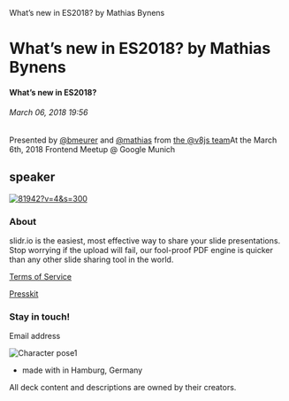 What’s new in ES2018? by Mathias Bynens

# What’s new in ES2018? by Mathias Bynens

####  What’s new in ES2018?

###### March 06, 2018 19:56

Presented by [@bmeurer](https://twitter.com/bmeurer) and [@mathias](https://twitter.com/mathias) from [the @v8js team](https://twitter.com/v8js)At the March 6th, 2018 Frontend Meetup @ Google Munich

## speaker

 [ ![81942?v=4&s=300](../_resources/85beab2636abed5b84726333fc1255c1.jpg)](https://slidr.io/mathiasbynens)

### About

slidr.io is the easiest, most effective way to share your slide presentations. Stop worrying if the upload will fail, our fool-proof PDF engine is quicker than any other slide sharing tool in the world.

[Terms of Service](https://slidr.io/pages/terms)

[Presskit](https://slidr.io/downloads/slidrio-presskit-v1.zip)

### Stay in touch!

 Email address

 ![Character pose1](../_resources/b388d443276bbcd3960196f0565442c3.png)

- made with in Hamburg, Germany

All deck content and descriptions are owned by their creators.